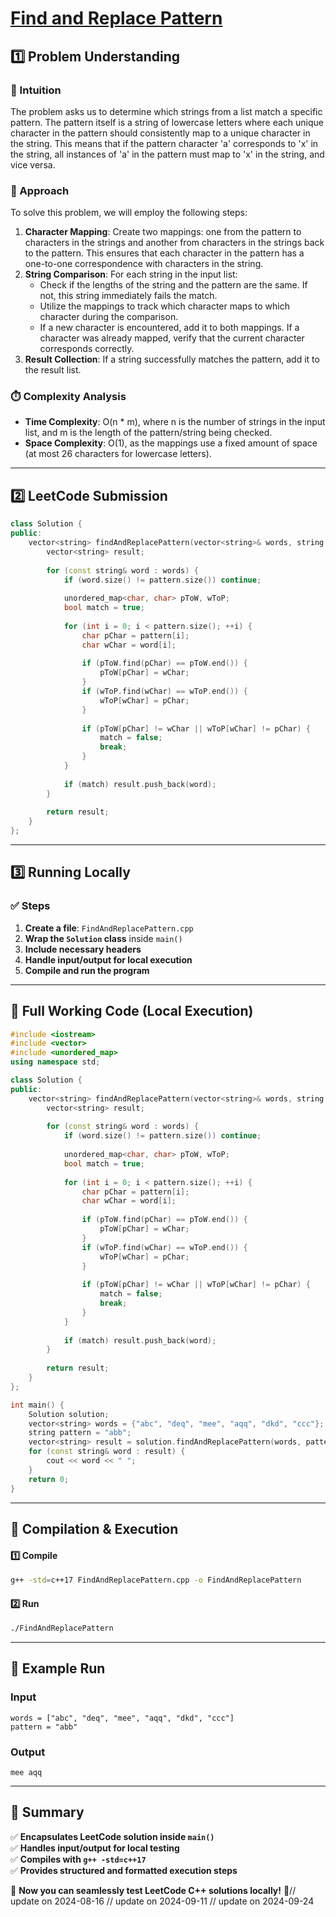# **[Find and Replace Pattern](https://leetcode.com/problems/find-and-replace-pattern/description/)**  

## **1️⃣ Problem Understanding**  
### **📌 Intuition**  
The problem asks us to determine which strings from a list match a specific pattern. The pattern itself is a string of lowercase letters where each unique character in the pattern should consistently map to a unique character in the string. This means that if the pattern character 'a' corresponds to 'x' in the string, all instances of 'a' in the pattern must map to 'x' in the string, and vice versa.

### **🚀 Approach**  
To solve this problem, we will employ the following steps:
1. **Character Mapping**: Create two mappings: one from the pattern to characters in the strings and another from characters in the strings back to the pattern. This ensures that each character in the pattern has a one-to-one correspondence with characters in the string.
2. **String Comparison**: For each string in the input list:
   - Check if the lengths of the string and the pattern are the same. If not, this string immediately fails the match.
   - Utilize the mappings to track which character maps to which character during the comparison.
   - If a new character is encountered, add it to both mappings. If a character was already mapped, verify that the current character corresponds correctly.
3. **Result Collection**: If a string successfully matches the pattern, add it to the result list.

### **⏱️ Complexity Analysis**  
- **Time Complexity**: O(n * m), where n is the number of strings in the input list, and m is the length of the pattern/string being checked.
- **Space Complexity**: O(1), as the mappings use a fixed amount of space (at most 26 characters for lowercase letters).

---  

## **2️⃣ LeetCode Submission**  
```cpp
class Solution {
public:
    vector<string> findAndReplacePattern(vector<string>& words, string pattern) {
        vector<string> result;
        
        for (const string& word : words) {
            if (word.size() != pattern.size()) continue;
            
            unordered_map<char, char> pToW, wToP;
            bool match = true;
            
            for (int i = 0; i < pattern.size(); ++i) {
                char pChar = pattern[i];
                char wChar = word[i];
                
                if (pToW.find(pChar) == pToW.end()) {
                    pToW[pChar] = wChar;
                } 
                if (wToP.find(wChar) == wToP.end()) {
                    wToP[wChar] = pChar;
                }
                
                if (pToW[pChar] != wChar || wToP[wChar] != pChar) {
                    match = false;
                    break;
                }
            }
            
            if (match) result.push_back(word);
        }
        
        return result;
    }
};  
```  

---  

## **3️⃣ Running Locally**  
### **✅ Steps**  
1. **Create a file**: `FindAndReplacePattern.cpp`  
2. **Wrap the `Solution` class** inside `main()`  
3. **Include necessary headers**  
4. **Handle input/output for local execution**  
5. **Compile and run the program**  

---  

## **📝 Full Working Code (Local Execution)**  
```cpp
#include <iostream>
#include <vector>
#include <unordered_map>
using namespace std;

class Solution {
public:
    vector<string> findAndReplacePattern(vector<string>& words, string pattern) {
        vector<string> result;
        
        for (const string& word : words) {
            if (word.size() != pattern.size()) continue;
            
            unordered_map<char, char> pToW, wToP;
            bool match = true;
            
            for (int i = 0; i < pattern.size(); ++i) {
                char pChar = pattern[i];
                char wChar = word[i];
                
                if (pToW.find(pChar) == pToW.end()) {
                    pToW[pChar] = wChar;
                } 
                if (wToP.find(wChar) == wToP.end()) {
                    wToP[wChar] = pChar;
                }
                
                if (pToW[pChar] != wChar || wToP[wChar] != pChar) {
                    match = false;
                    break;
                }
            }
            
            if (match) result.push_back(word);
        }
        
        return result;
    }
};

int main() {
    Solution solution;
    vector<string> words = {"abc", "deq", "mee", "aqq", "dkd", "ccc"};
    string pattern = "abb";
    vector<string> result = solution.findAndReplacePattern(words, pattern);
    for (const string& word : result) {
        cout << word << " ";
    }
    return 0;
}  
```  

---  

## **🔧 Compilation & Execution**  
#### **1️⃣ Compile**  
```bash
g++ -std=c++17 FindAndReplacePattern.cpp -o FindAndReplacePattern
```  

#### **2️⃣ Run**  
```bash
./FindAndReplacePattern
```  

---  

## **🎯 Example Run**  
### **Input**  
```
words = ["abc", "deq", "mee", "aqq", "dkd", "ccc"]
pattern = "abb"
```  
### **Output**  
```
mee aqq 
```  

---  

## **📌 Summary**  
✅ **Encapsulates LeetCode solution inside `main()`**  
✅ **Handles input/output for local testing**  
✅ **Compiles with `g++ -std=c++17`**  
✅ **Provides structured and formatted execution steps**  

🚀 **Now you can seamlessly test LeetCode C++ solutions locally!** 🚀// update on 2024-08-16
// update on 2024-09-11
// update on 2024-09-24
